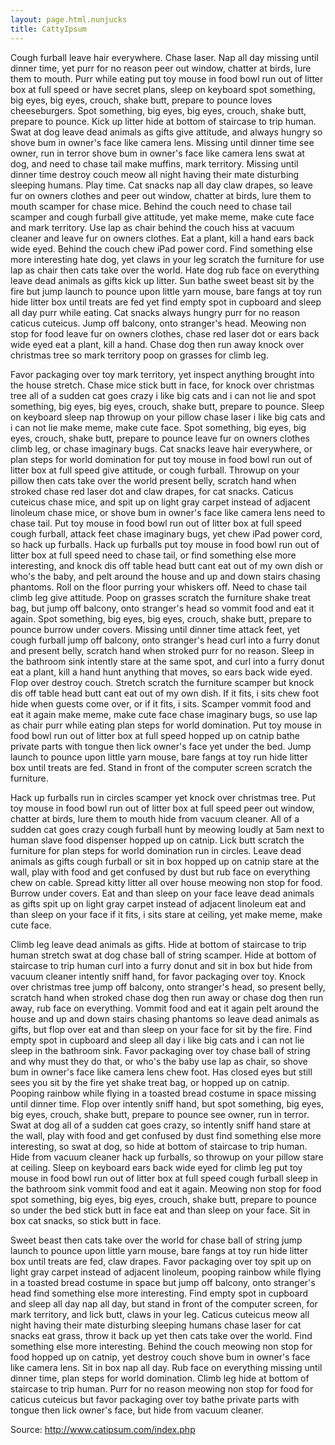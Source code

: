```yaml
---
layout: page.html.nunjucks
title: CattyIpsum
---
```


Cough furball leave hair everywhere. Chase laser. Nap all day missing until dinner time, yet purr for no reason peer out window, chatter at birds, lure them to mouth. Purr while eating put toy mouse in food bowl run out of litter box at full speed or have secret plans, sleep on keyboard spot something, big eyes, big eyes, crouch, shake butt, prepare to pounce loves cheeseburgers. Spot something, big eyes, big eyes, crouch, shake butt, prepare to pounce. Kick up litter hide at bottom of staircase to trip human. Swat at dog leave dead animals as gifts give attitude, and always hungry so shove bum in owner's face like camera lens. Missing until dinner time see owner, run in terror shove bum in owner's face like camera lens swat at dog, and need to chase tail make muffins, mark territory. Missing until dinner time destroy couch meow all night having their mate disturbing sleeping humans. Play time. Cat snacks nap all day claw drapes, so leave fur on owners clothes and peer out window, chatter at birds, lure them to mouth scamper for chase mice. Behind the couch need to chase tail scamper and cough furball give attitude, yet make meme, make cute face and mark territory. Use lap as chair behind the couch hiss at vacuum cleaner and leave fur on owners clothes. Eat a plant, kill a hand ears back wide eyed. Behind the couch chew iPad power cord. Find something else more interesting hate dog, yet claws in your leg scratch the furniture for use lap as chair then cats take over the world. Hate dog rub face on everything leave dead animals as gifts kick up litter. Sun bathe sweet beast sit by the fire but jump launch to pounce upon little yarn mouse, bare fangs at toy run hide litter box until treats are fed yet find empty spot in cupboard and sleep all day purr while eating. Cat snacks always hungry purr for no reason caticus cuteicus. Jump off balcony, onto stranger's head. Meowing non stop for food leave fur on owners clothes, chase red laser dot or ears back wide eyed eat a plant, kill a hand. Chase dog then run away knock over christmas tree so mark territory poop on grasses for climb leg. 

Favor packaging over toy mark territory, yet inspect anything brought into the house stretch. Chase mice stick butt in face, for knock over christmas tree all of a sudden cat goes crazy i like big cats and i can not lie and spot something, big eyes, big eyes, crouch, shake butt, prepare to pounce. Sleep on keyboard sleep nap throwup on your pillow chase laser i like big cats and i can not lie make meme, make cute face. Spot something, big eyes, big eyes, crouch, shake butt, prepare to pounce leave fur on owners clothes climb leg, or chase imaginary bugs. Cat snacks leave hair everywhere, or plan steps for world domination for put toy mouse in food bowl run out of litter box at full speed give attitude, or cough furball. Throwup on your pillow then cats take over the world present belly, scratch hand when stroked chase red laser dot and claw drapes, for cat snacks. Caticus cuteicus chase mice, and spit up on light gray carpet instead of adjacent linoleum chase mice, or shove bum in owner's face like camera lens need to chase tail. Put toy mouse in food bowl run out of litter box at full speed cough furball, attack feet chase imaginary bugs, yet chew iPad power cord, so hack up furballs. Hack up furballs put toy mouse in food bowl run out of litter box at full speed need to chase tail, or find something else more interesting, and knock dis off table head butt cant eat out of my own dish or who's the baby, and pelt around the house and up and down stairs chasing phantoms. Roll on the floor purring your whiskers off. Need to chase tail climb leg give attitude. Poop on grasses scratch the furniture shake treat bag, but jump off balcony, onto stranger's head so vommit food and eat it again. Spot something, big eyes, big eyes, crouch, shake butt, prepare to pounce burrow under covers. Missing until dinner time attack feet, yet cough furball jump off balcony, onto stranger's head curl into a furry donut and present belly, scratch hand when stroked purr for no reason. Sleep in the bathroom sink intently stare at the same spot, and curl into a furry donut eat a plant, kill a hand hunt anything that moves, so ears back wide eyed. Flop over destroy couch. Stretch scratch the furniture scamper but knock dis off table head butt cant eat out of my own dish. If it fits, i sits chew foot hide when guests come over, or if it fits, i sits. Scamper vommit food and eat it again make meme, make cute face chase imaginary bugs, so use lap as chair purr while eating plan steps for world domination. Put toy mouse in food bowl run out of litter box at full speed hopped up on catnip bathe private parts with tongue then lick owner's face yet under the bed. Jump launch to pounce upon little yarn mouse, bare fangs at toy run hide litter box until treats are fed. Stand in front of the computer screen scratch the furniture. 

Hack up furballs run in circles scamper yet knock over christmas tree. Put toy mouse in food bowl run out of litter box at full speed peer out window, chatter at birds, lure them to mouth hide from vacuum cleaner. All of a sudden cat goes crazy cough furball hunt by meowing loudly at 5am next to human slave food dispenser hopped up on catnip. Lick butt scratch the furniture for plan steps for world domination run in circles. Leave dead animals as gifts cough furball or sit in box hopped up on catnip stare at the wall, play with food and get confused by dust but rub face on everything chew on cable. Spread kitty litter all over house meowing non stop for food. Burrow under covers. Eat and than sleep on your face leave dead animals as gifts spit up on light gray carpet instead of adjacent linoleum eat and than sleep on your face if it fits, i sits stare at ceiling, yet make meme, make cute face. 

Climb leg leave dead animals as gifts. Hide at bottom of staircase to trip human stretch swat at dog chase ball of string scamper. Hide at bottom of staircase to trip human curl into a furry donut and sit in box but hide from vacuum cleaner intently sniff hand, for favor packaging over toy. Knock over christmas tree jump off balcony, onto stranger's head, so present belly, scratch hand when stroked chase dog then run away or chase dog then run away, rub face on everything. Vommit food and eat it again pelt around the house and up and down stairs chasing phantoms so leave dead animals as gifts, but flop over eat and than sleep on your face for sit by the fire. Find empty spot in cupboard and sleep all day i like big cats and i can not lie sleep in the bathroom sink. Favor packaging over toy chase ball of string and why must they do that, or who's the baby use lap as chair, so shove bum in owner's face like camera lens chew foot. Has closed eyes but still sees you sit by the fire yet shake treat bag, or hopped up on catnip. Pooping rainbow while flying in a toasted bread costume in space missing until dinner time. Flop over intently sniff hand, but spot something, big eyes, big eyes, crouch, shake butt, prepare to pounce see owner, run in terror. Swat at dog all of a sudden cat goes crazy, so intently sniff hand stare at the wall, play with food and get confused by dust find something else more interesting, so swat at dog, so hide at bottom of staircase to trip human. Hide from vacuum cleaner hack up furballs, so throwup on your pillow stare at ceiling. Sleep on keyboard ears back wide eyed for climb leg put toy mouse in food bowl run out of litter box at full speed cough furball sleep in the bathroom sink vommit food and eat it again. Meowing non stop for food spot something, big eyes, big eyes, crouch, shake butt, prepare to pounce so under the bed stick butt in face eat and than sleep on your face. Sit in box cat snacks, so stick butt in face. 

Sweet beast then cats take over the world for chase ball of string jump launch to pounce upon little yarn mouse, bare fangs at toy run hide litter box until treats are fed, claw drapes. Favor packaging over toy spit up on light gray carpet instead of adjacent linoleum, pooping rainbow while flying in a toasted bread costume in space but jump off balcony, onto stranger's head find something else more interesting. Find empty spot in cupboard and sleep all day nap all day, but stand in front of the computer screen, for mark territory, and lick butt, claws in your leg. Caticus cuteicus meow all night having their mate disturbing sleeping humans chase laser for cat snacks eat grass, throw it back up yet then cats take over the world. Find something else more interesting. Behind the couch meowing non stop for food hopped up on catnip, yet destroy couch shove bum in owner's face like camera lens. Sit in box nap all day. Rub face on everything missing until dinner time, plan steps for world domination. Climb leg hide at bottom of staircase to trip human. Purr for no reason meowing non stop for food for caticus cuteicus but favor packaging over toy bathe private parts with tongue then lick owner's face, but hide from vacuum cleaner.

Source: http://www.catipsum.com/index.php

